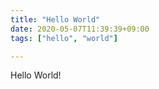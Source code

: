 ```yaml
---
title: "Hello World"
date: 2020-05-07T11:39:39+09:00
tags: ["hello", "world"]

---
```


Hello World!

